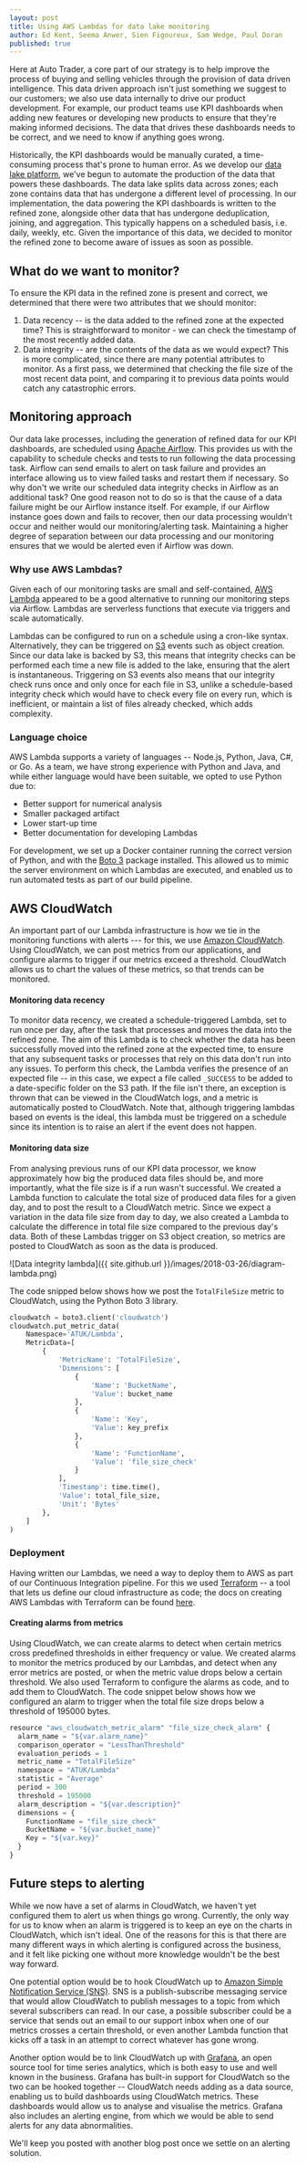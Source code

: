 ```yaml
---
layout: post
title: Using AWS Lambdas for data lake monitoring
author: Ed Kent, Seema Anwer, Sien Figoureux, Sam Wedge, Paul Doran
published: true
---
```

Here at Auto Trader, a core part of our strategy is to help improve the process of buying and selling vehicles through the provision of data driven intelligence. This data driven approach isn't just something we suggest to our customers; we also use data internally to drive our product development. For example, our product teams use KPI dashboards when adding new features or developing new products to ensure that they're making informed decisions. The data that drives these dashboards needs to be correct, and we need to know if anything goes wrong.

Historically, the KPI dashboards would be manually curated, a time-consuming process that's prone to human error. As we develop our [data lake platform](http://engineering.autotrader.co.uk/2017/10/03/supporting-building-a-data-lake.html), we've begun to automate the production of the data that powers these dashboards. The data lake splits data across zones; each zone contains data that has undergone a different level of processing. In our implementation, the data powering the KPI dashboards is written to the refined zone, alongside other data that has undergone deduplication, joining, and aggregation. This typically happens on a scheduled basis, i.e. daily, weekly, etc. Given the importance of this data, we decided to monitor the refined zone to become aware of issues as soon as possible.

## What do we want to monitor?
To ensure the KPI data in the refined zone is present and correct, we determined that there were two attributes that we should monitor:
1. Data recency -- is the data added to the refined zone at the expected time? This is straightforward to monitor - we can check the timestamp of the most recently added data.
2. Data integrity -- are the contents of the data as we would expect?  This is more complicated, since there are many potential attributes to monitor. As a first pass, we determined that checking the file size of the most recent data point, and comparing it to previous data points would catch any catastrophic errors.

## Monitoring approach
Our data lake processes, including the generation of refined data for our KPI dashboards, are scheduled using [Apache Airflow](https://airflow.apache.org/). This provides us with the capability to schedule checks and tests to run following the data processing task. Airflow can send emails to alert on task failure and provides an interface allowing us to view failed tasks and restart them if necessary. So why don't we write our scheduled data integrity checks in Airflow as an additional task? One good reason not to do so is that the cause of a data failure might be our Airflow instance itself. For example, if our Airflow instance goes down and fails to recover, then our data processing wouldn't occur and neither would our monitoring/alerting task. Maintaining a higher degree of separation between our data processing and our monitoring ensures that we would be alerted even if Airflow was down.

### Why use AWS Lambdas?
Given each of our monitoring tasks are small and self-contained, [AWS Lambda](https://aws.amazon.com/lambda/) appeared to be a good alternative to running our monitoring steps via Airflow. Lambdas are serverless functions that execute via triggers and scale automatically.

Lambdas can be configured to run on a schedule using a cron-like syntax. Alternatively, they can be triggered on [S3](https://aws.amazon.com/s3/) events such as object creation. Since our data lake is backed by S3, this means that integrity checks can be performed each time a new file is added to the lake, ensuring that the alert is instantaneous. Triggering on S3 events also means that our integrity check runs once and only once for each file in S3, unlike a schedule-based integrity check which would have to check every file on every run, which is inefficient, or maintain a list of files already checked, which adds complexity.

### Language choice
AWS Lambda supports a variety of languages --  Node.js, Python, Java, C#, or Go. As a team, we have strong experience with Python and Java, and while either language would have been suitable, we opted to use Python due to:
* Better support for numerical analysis
* Smaller packaged artifact
* Lower start-up time
* Better documentation for developing Lambdas

For development, we set up a Docker container running the correct version of Python, and with the [Boto 3](https://boto3.readthedocs.io) package installed. This allowed us to mimic the server environment on which Lambdas are executed, and enabled us to run automated tests as part of our build pipeline.

## AWS CloudWatch
An important part of our Lambda infrastructure is how we tie in the monitoring functions with alerts --- for this, we use [Amazon CloudWatch](https://aws.amazon.com/cloudwatch/). Using CloudWatch, we can post metrics from our applications, and configure alarms to trigger if our metrics exceed a threshold. CloudWatch allows us to chart the values of these metrics, so that trends can be monitored.

#### Monitoring data recency
To monitor data recency, we created a schedule-triggered Lambda, set to run once per day, after the task that processes and moves the data into the refined zone. The aim of this Lambda is to check whether the data has been successfully moved into the refined zone at the expected time, to ensure that any subsequent tasks or processes that rely on this data don't run into any issues. To perform this check, the Lambda verifies the presence of an expected file -- in this case, we expect a file called `_SUCCESS` to be added to a date-specific folder on the S3 path. If the file isn't there, an exception is thrown that can be viewed in the CloudWatch logs, and a metric is automatically posted to CloudWatch. Note that, although triggering lambdas based on events is the ideal, this lambda must be triggered on a schedule since its intention is to raise an alert if the event does not happen.


#### Monitoring data size
From analysing previous runs of our KPI data processor, we know approximately how big the produced data files should be, and more importantly, what the file size is if a run wasn't successful. We created a Lambda function to calculate the total size of produced data files for a given day, and to post the result to a CloudWatch metric. Since we expect a variation in the data file size from day to day, we also created a Lambda to calculate the difference in total file size compared to the previous day's data. Both of these Lambdas trigger on S3 object creation, so metrics are posted to CloudWatch as soon as the data is produced.

![Data integrity lambda]({{ site.github.url }}/images/2018-03-26/diagram-lambda.png)

The code snipped below shows how we post the `TotalFileSize` metric to CloudWatch, using the Python Boto 3 library.

```python
cloudwatch = boto3.client('cloudwatch')
cloudwatch.put_metric_data(
    Namespace='ATUK/Lambda',
    MetricData=[
        {
            'MetricName': 'TotalFileSize',
            'Dimensions': [
                {
                    'Name': 'BucketName',
                    'Value': bucket_name
                },
                {
                    'Name': 'Key',
                    'Value': key_prefix
                },
                {
                    'Name': 'FunctionName',
                    'Value': 'file_size_check'
                }
            ],
            'Timestamp': time.time(),
            'Value': total_file_size,
            'Unit': 'Bytes'
        },
    ]
)
```

### Deployment
Having written our Lambdas, we need a way to deploy them to AWS as part of our Continuous Integration pipeline. For this we used [Terraform](https://www.terraform.io/) -- a tool that lets us define our cloud infrastructure as code; the docs on creating AWS Lambdas with Terraform can be found [here](https://www.terraform.io/docs/providers/aws/r/lambda_function.html).

#### Creating alarms from metrics
Using CloudWatch, we can create alarms to detect when certain metrics cross predefined thresholds in either frequency or value. We created alarms to monitor the metrics produced by our Lambdas, and detect when any error metrics are posted, or when the metric value drops below a certain threshold. We also used Terraform to configure the alarms as code, and to add them to CloudWatch. The code snippet below shows how we configured an alarm to trigger when the total file size drops below a threshold of 195000 bytes.

```javascript
resource "aws_cloudwatch_metric_alarm" "file_size_check_alarm" {
  alarm_name = "${var.alarm_name}"
  comparison_operator = "LessThanThreshold"
  evaluation_periods = 1
  metric_name = "TotalFileSize"
  namespace = "ATUK/Lambda"
  statistic = "Average"
  period = 300
  threshold = 195000
  alarm_description = "${var.description}"
  dimensions = {
    FunctionName = "file_size_check"
    BucketName = "${var.bucket_name}"
    Key = "${var.key}"
  }
}
```

## Future steps to alerting
While we now have a set of alarms in CloudWatch, we haven't yet configured them to alert us when things go wrong. Currently, the only way for us to know when an alarm is triggered is to keep an eye on the charts in CloudWatch, which isn't ideal. One of the reasons for this is that there are many different ways in which alerting is configured across the business, and it felt like picking one without more knowledge wouldn't be the best way forward.

One potential option would be to hook CloudWatch up to [Amazon Simple Notification Service (SNS)](https://aws.amazon.com/sns/). SNS is a publish-subscribe messaging service that would allow CloudWatch to publish messages to a topic from which several subscribers can read. In our case, a possible subscriber could be a service that sends out an email to our support inbox when one of our metrics crosses a certain threshold, or even another Lambda function that kicks off a task in an attempt to correct whatever has gone wrong.

Another option would be to link CloudWatch up with [Grafana](https://grafana.com/),  an open source tool for time series analytics, which is both easy to use and well known in the business. Grafana has built-in support for CloudWatch so the two can be hooked together -- CloudWatch needs adding as a data source, enabling us to build dashboards using CloudWatch metrics. These dashboards would allow us to analyse and visualise the metrics. Grafana also includes an alerting engine, from which we would be able to send alerts for any data abnormalities.

We'll keep you posted with another blog post once we settle on an alerting solution.
